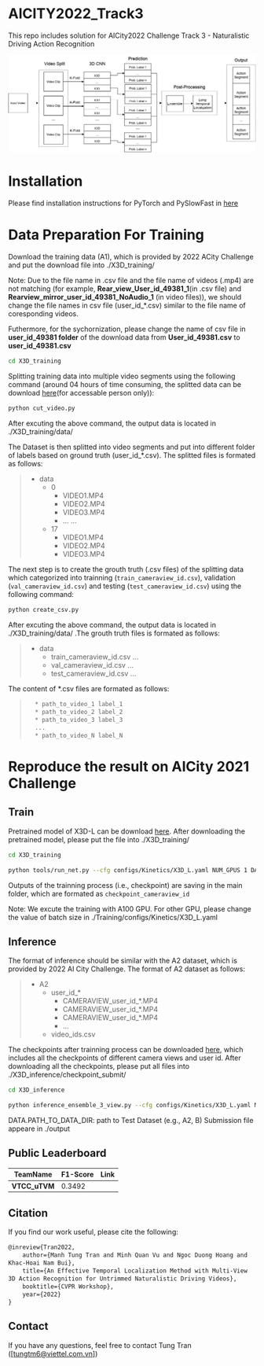# AICITY2022_Track3
This repo includes solution for AICity2022 Challenge Track 3 - Naturalistic Driving Action Recognition

![framework](GeneralPipline.png)
# Installation
Please find installation instructions for PyTorch and PySlowFast in [here](https://github.com/facebookresearch/SlowFast/blob/main/INSTALL.md)

# Data Preparation For Training
Download the training data (A1), which is provided by 2022 ACity Challenge and put the download file into ./X3D_training/

Note: Due to the file name in .csv file and the file name of videos (.mp4) are not matching (for example, **Rear_view_User_id_49381_1**(in .csv file) and  **Rearview_mirror_user_id_49381_NoAudio_1** (in video files)), we should change the file names in csv file (user_id_*.csv) similar to the file name of coresponding videos. 

Futhermore, for the sychornization, please change the name of csv file in **user_id_49381 folder** of the download data from  **User_id_49381.csv** to **user_id_49381.csv**

```bash
cd X3D_training
```
Splitting training data into multiple video segments using the following command (around 04 hours of time consuming, the splitted data can be download [here](https://github.com/VTCC-uTVM/data/tree/main/data)(for accessable person only)):
```bash
python cut_video.py
```
After excuting the above command, the output data is located in ./X3D_training/data/
 
The Dataset is then splitted into video segments and put into different folder of labels based on ground truth (user_id_*.csv). The splitted files is formated as follows:

>   * data
>     * 0
>       * VIDEO1.MP4
>       * VIDEO2.MP4
>       * VIDEO3.MP4
>       * ...
>       ...
>     * 17
>       * VIDEO1.MP4
>       * VIDEO2.MP4
>       * VIDEO3.MP4


The next step is to create the grouth truth (.csv files) of the splitting data which categorized into trainning (`train_cameraview_id.csv`), validation (`val_cameraview_id.csv`) and testing (`test_cameraview_id.csv`) using the following command:

```bash
python create_csv.py
```
After excuting the above command, the output data is located in ./X3D_training/data/ .The grouth truth files is formated as follows:

>   * data
>     * train_cameraview_id.csv
>       ...
>     * val_cameraview_id.csv
>       ...
>     * test_cameraview_id.csv
>       ...

The content of *.csv files are formated as follows:

>       * path_to_video_1 label_1
>       * path_to_video_2 label_2
>       * path_to_video_3 label_3
>       ...
>       * path_to_video_N label_N


# Reproduce the result on AICity 2021 Challenge
## Train
Pretrained model of X3D-L can be download [here](https://github.com/VTCC-uTVM/data/tree/main/pretrained_model). After downloading the pretrained model, please put the file into ./X3D_training/
```bash
cd X3D_training
```
```bash
python tools/run_net.py --cfg configs/Kinetics/X3D_L.yaml NUM_GPUS 1 DATA.PATH_TO_DATA_DIR data
```
Outputs of the trainning process (i.e., checkpoint) are saving in the main folder, which are formated as `checkpoint_cameraview_id`

Note: We excute the training with A100 GPU. For other GPU, please change the value of  batch size in ./Training/configs/Kinetics/X3D_L.yaml

## Inference
The format of inference should be similar with the A2 dataset, which is provided by 2022 AI City Challenge. The format of A2 dataset as follows:
>   * A2
>     * user_id_*
>       * CAMERAVIEW_user_id_*.MP4
>       * CAMERAVIEW_user_id_*.MP4
>       * CAMERAVIEW_user_id_*.MP4
>       * ...
>     * video_ids.csv

The checkpoints after trainning process can be downloaded [here](https://github.com/VTCC-uTVM/data/tree/main/checkpoint_submit), which includes all the checkpoints of different camera views and user id. After downloading all the checkpoints, please put all files into ./X3D_inference/checkpoint_submit/
```bash
cd X3D_inference
```
```bash
python inference_ensemble_3_view.py --cfg configs/Kinetics/X3D_L.yaml NUM_GPUS 1 TRAIN.ENABLE False DATA.PATH_TO_DATA_DIR A2
```
DATA.PATH_TO_DATA_DIR: path to Test Dataset (e.g., A2, B)
Submission file appeare in ./output

## Public Leaderboard
|TeamName|F1-Score|Link|
|--------|----|-------|
|**VTCC_uTVM**|0.3492|



## Citation

If you find our work useful, please cite the following:

```text
@inreview{Tran2022,  
    author={Manh Tung Tran and Minh Quan Vu and Ngoc Duong Hoang and Khac-Hoai Nam Bui},  
    title={An Effective Temporal Localization Method with Multi-View 3D Action Recognition for Untrimmed Naturalistic Driving Videos},  
    booktitle={CVPR Workshop},
    year={2022}  
}
```

## Contact

If you have any questions, feel free to contact Tung Tran ([tungtm6@viettel.com.vn])
